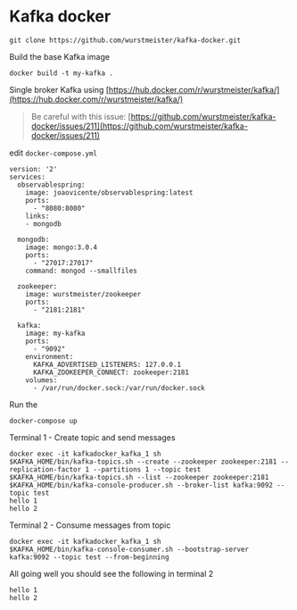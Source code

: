 # Kafka docker

```
git clone https://github.com/wurstmeister/kafka-docker.git
```

Build the base Kafka image

```
docker build -t my-kafka .
```





Single broker Kafka using [https://hub.docker.com/r/wurstmeister/kafka/](https://hub.docker.com/r/wurstmeister/kafka/)

> Be careful with this issue: [https://github.com/wurstmeister/kafka-docker/issues/211](https://github.com/wurstmeister/kafka-docker/issues/211)

edit `docker-compose.yml`

```
version: '2'
services:
  observablespring:
    image: joaovicente/observablespring:latest
    ports:
      - "8080:8080"
    links:
    - mongodb

  mongodb:
    image: mongo:3.0.4
    ports:
      - "27017:27017"
    command: mongod --smallfiles

  zookeeper:
    image: wurstmeister/zookeeper
    ports:
      - "2181:2181"

  kafka:
    image: my-kafka
    ports:
      - "9092"
    environment:
      KAFKA_ADVERTISED_LISTENERS: 127.0.0.1
      KAFKA_ZOOKEEPER_CONNECT: zookeeper:2181
    volumes:
      - /var/run/docker.sock:/var/run/docker.sock

```

Run the

```
docker-compose up
```

Terminal 1 - Create topic and send messages

```
docker exec -it kafkadocker_kafka_1 sh
$KAFKA_HOME/bin/kafka-topics.sh --create --zookeeper zookeeper:2181 --replication-factor 1 --partitions 1 --topic test
$KAFKA_HOME/bin/kafka-topics.sh --list --zookeeper zookeeper:2181
$KAFKA_HOME/bin/kafka-console-producer.sh --broker-list kafka:9092 --topic test
hello 1
hello 2
```

Terminal 2 - Consume messages from topic

```
docker exec -it kafkadocker_kafka_1 sh
$KAFKA_HOME/bin/kafka-console-consumer.sh --bootstrap-server kafka:9092 --topic test --from-beginning
```

All going well you should see the following in terminal 2

```
hello 1
hello 2
```



